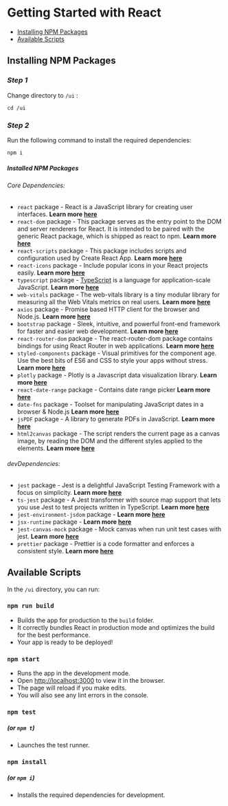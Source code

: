 
# Getting Started with React

- [Installing NPM Packages](#installing-npm-packages)
- [Available Scripts](#available-scripts)

## Installing NPM Packages

### *Step 1*
Change directory to `/ui` :
```
cd /ui
```

### *Step 2*
Run the following command to install the required dependencies:
```
npm i
```

##### Installed NPM Packages

###### _Core Dependencies:_
- `react` package - React is a JavaScript library for creating user interfaces. **Learn more [here](https://www.npmjs.com/package/react)**
- `react-dom` package - This package serves as the entry point to the DOM and server renderers for React. It is intended to be paired with the generic React package, which is shipped as react to npm. **Learn more [here](https://www.npmjs.com/package/react-dom)**
- `react-scripts` package - This package includes scripts and configuration used by Create React App. **Learn more [here](https://www.npmjs.com/package/react-scripts)**
- `react-icons` package - Include popular icons in your React projects easily. **Learn more [here](https://www.npmjs.com/package/react-icons)**
- `typescript` package - [TypeScript](https://www.typescriptlang.org/) is a language for application-scale JavaScript. **Learn more [here](https://www.npmjs.com/package/typescript)** 
- `web-vitals` package - The web-vitals library is a tiny modular library for measuring all the Web Vitals metrics on real users. **Learn more [here](https://www.npmjs.com/package/web-vitals)**
- `axios` package - Promise based HTTP client for the browser and Node.js. **Learn more [here](https://www.npmjs.com/package/axios)**
- `bootstrap` package - Sleek, intuitive, and powerful front-end framework for faster and easier web development. **Learn more [here](https://www.npmjs.com/package/bootstrap)**
- `react-router-dom` package - The react-router-dom package contains bindings for using React Router in web applications. **Learn more [here](https://www.npmjs.com/package/react-router-dom)**
- `styled-components` package - Visual primitives for the component age. Use the best bits of ES6 and CSS to style your apps without stress. **Learn more [here](https://www.npmjs.com/package/styled-components)**
- `plotly` package - Plotly is a Javascript data visualization library. **Learn more [here](https://plotly.com/javascript/react/)**
- `react-date-range` package - Contains date range picker **Learn more [here](https://www.npmjs.com/package/react-date-range)**
- `date-fns` package - Toolset for manipulating JavaScript dates in a browser & Node.js **Learn more [here](https://www.npmjs.com/package/date-fns)**
- `jsPDF` package - A library to generate PDFs in JavaScript. **Learn more [here](https://www.npmjs.com/package/jspdf)**
- `html2canvas` package - The script renders the current page as a canvas image, by reading the DOM and the different styles applied to the elements. **Learn more [here](https://www.npmjs.com/package/html2canvas)**


###### _devDependencies:_
- `jest` package - Jest is a delightful JavaScript Testing Framework with a focus on simplicity. **Learn more [here](https://jestjs.io/)**
- `ts-jest` package - A Jest transformer with source map support that lets you use Jest to test projects written in TypeScript. **Learn more [here](https://www.npmjs.com/package/ts-jest)**
- `jest-environment-jsdom` package - **Learn more [here](https://www.npmjs.com/package/jest-environment-jsdom)**
- `jsx-runtime` package - **Learn more [here](https://www.npmjs.com/package/jsx-runtime)**
- `jest-canvas-mock` package - Mock canvas when run unit test cases with jest. **Learn more [here](https://www.npmjs.com/package/jest-canvas-mock)**
- `prettier` package - Prettier is a code formatter and enforces a consistent style. **Learn more [here](https://prettier.io/)**

## Available Scripts

In the `/ui` directory, you can run:

### `npm run build`

- Builds the app for production to the `build` folder.
- It correctly bundles React in production mode and optimizes the build for the best performance.
- Your app is ready to be deployed!

### `npm start`

- Runs the app in the development mode.
- Open [http://localhost:3000](http://localhost:3000) to view it in the browser.
- The page will reload if you make edits.
- You will also see any lint errors in the console.

### `npm test`
##### (or `npm t`)
- Launches the test runner.

### `npm install`
##### (or `npm i`)
- Installs the required dependencies for development.